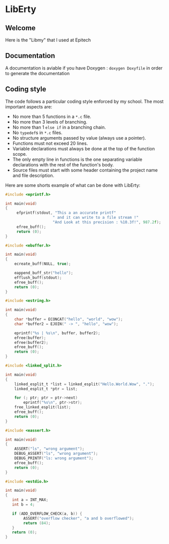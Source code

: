 # LibErty

## Welcome

Here is the "Libmy" that I used at Epitech

## Documentation

A documentation is aviable if you have Doxygen : `doxygen Doxyfile` in order to
generate the documentation

## Coding style

The code follows a particular coding style enforced by my school. The most
important aspects are:
- No more than 5 functions in a `*.c` file.
- No more than 3 levels of branching.
- No more than 1 `else if` in a branching chain.
- No `typedef`s in `*.c` files.
- No structure arguments passed by value (always use a pointer).
- Functions must not exceed 20 lines.
- Variable declarations must always be done at the top of the function scope.
- The only empty line in functions is the one separating variable declarations
  with the rest of the function's body.
- Source files must start with some header containing the project name and file
  description.

Here are some shorts example of what can be done with LibErty:

```c
#include <eprintf.h>

int main(void)
{
     efprintf(stdout, "This a an accurate printf"
                     " and it can write to a file stream !"
                     "And Look at this precision : %10.3f!", 987.2f);
     efree_buff();
     return (0);
}
```

```c
#include <ebuffer.h>

int main(void)
{
    ecreate_buff(NULL, true);

    eappend_buff_str("hello");
    efflush_buff(stdout);
    efree_buff();
    return (0);
}
```

```c
#include <estring.h>

int main(void)
{
    char *buffer = ECONCAT("hello", "world", "wow");
    char *buffer2 = EJOIN(" -> ", "hello", "wow");

    eprintf("%s | %s\n", buffer, buffer2);
    efree(buffer);
    efree(buffer2);
    efree_buff();
    return (0);
}
```

```c
#include <linked_split.h>

int main(void)
{
    linked_esplit_t *list = linked_esplit("Hello.World.Wow", ".");
    linked_esplit_t *ptr = list;

    for (; ptr; ptr = ptr->next)
        eprintf("%s\n", ptr->str);
    free_linked_esplit(list);
    efree_buff();
    return (0);
}
```

```c
#include <eassert.h>

int main(void)
{
    ASSERT("ls", "wrong argument");
    DEBUG_ASSERT("ls", "wrong argument");
    DEBUG_PRINTF("ls: wrong argument");
    efree_buff();
    return (0);
}
```

```c
#include <estdio.h>

int main(void)
{
   int a = INT_MAX;
   int b = 4;

   if (ADD_OVERFLOW_CHECK(a, b)) {
        ASSERT("overflow checker", "a and b overflowed");
        return (84);
   }
   return (0);
}
```
